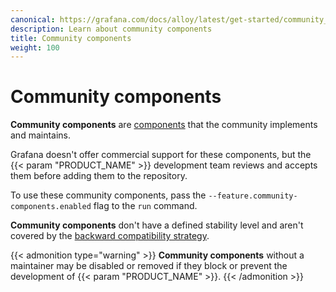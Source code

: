 ```yaml
---
canonical: https://grafana.com/docs/alloy/latest/get-started/community_components/
description: Learn about community components
title: Community components
weight: 100
---
```


# Community components

**Community components** are [components][Components] that the community implements and maintains.

Grafana doesn't offer commercial support for these components, but the {{< param "PRODUCT_NAME" >}} development team reviews and accepts them before adding them to the repository.

To use these community components, pass the `--feature.community-components.enabled` flag to the `run` command.

**Community components** don't have a defined stability level and aren't covered by the [backward compatibility strategy][backward-compatibility].

{{< admonition type="warning" >}}
**Community components** without a maintainer may be disabled or removed if they block or prevent the development of {{< param "PRODUCT_NAME" >}}.
{{< /admonition >}}

[Components]: ../components/
[backward-compatibility]: ../../introduction/backward-compatibility/

